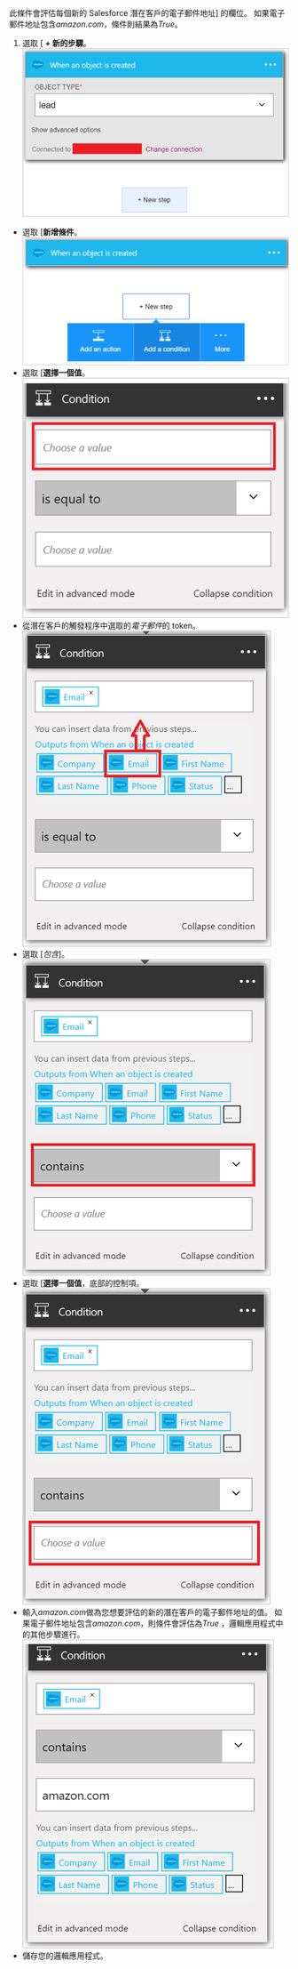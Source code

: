 此條件會評估每個新的 Salesforce 潛在客戶的電子郵件地址] 的欄位。 如果電子郵件地址包含*amazon.com*，條件則結果為*True*。

1. 選取 [ **+ 新的步驟**。  
![Salesforce 條件圖像 1](./media/connectors-create-api-salesforce/condition-1.png)   
- 選取 [**新增條件**。    
![Salesforce 條件圖像 2](./media/connectors-create-api-salesforce/condition-2.png)  
- 選取 [**選擇一個值**。    
![Salesforce 條件圖像 3](./media/connectors-create-api-salesforce/condition-3.png)  
- 從潛在客戶的觸發程序中選取的*電子郵件*的 token。    
![Salesforce 條件圖像 4](./media/connectors-create-api-salesforce/condition-4.png)  
- 選取 [*包含*]。      
![Salesforce 條件圖像 5](./media/connectors-create-api-salesforce/condition-5.png)  
- 選取 [**選擇一個值**，底部的控制項。     
![Salesforce 條件圖像 6](./media/connectors-create-api-salesforce/condition-6.png)  
- 輸入*amazon.com*做為您想要評估的新的潛在客戶的電子郵件地址的值。 如果電子郵件地址包含*amazon.com*，則條件會評估為*True* ，邏輯應用程式中的其他步驟進行。    
![Salesforce 條件圖像 7](./media/connectors-create-api-salesforce/condition-7.png)  
- 儲存您的邏輯應用程式。  

